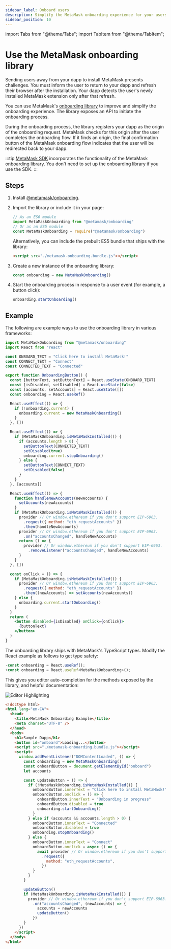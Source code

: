 ```yaml
---
sidebar_label: Onboard users
description: Simplify the MetaMask onboarding experience for your users.
sidebar_position: 10
---
```


import Tabs from "@theme/Tabs";
import TabItem from "@theme/TabItem";

# Use the MetaMask onboarding library

Sending users away from your dapp to install MetaMask presents challenges.
You must inform the user to return to your dapp and refresh their browser after the installation.
Your dapp detects the user's newly installed MetaMask extension only after that refresh.

You can use MetaMask's [onboarding library](https://github.com/MetaMask/metamask-onboarding) to
improve and simplify the onboarding experience.
The library exposes an API to initiate the onboarding process.

During the onboarding process, the library registers your dapp as the origin of the onboarding request.
MetaMask checks for this origin after the user completes the onboarding flow.
If it finds an origin, the final confirmation button of the MetaMask onboarding flow indicates that
the user will be redirected back to your dapp.

:::tip
[MetaMask SDK](../../connect/metamask-sdk/index.md) incorporates the functionality of the MetaMask onboarding library.
You don't need to set up the onboarding library if you use the SDK.
:::

## Steps

1. Install [@metamask/onboarding](https://github.com/MetaMask/metamask-onboarding).
1. Import the library or include it in your page:

   ```javascript
   // As an ES6 module
   import MetaMaskOnboarding from "@metamask/onboarding"
   // Or as an ES5 module
   const MetaMaskOnboarding = require("@metamask/onboarding")
   ```

   Alternatively, you can include the prebuilt ES5 bundle that ships with the library:

   ```html
   <script src="./metamask-onboarding.bundle.js"></script>
   ```

1. Create a new instance of the onboarding library:

   ```javascript
   const onboarding = new MetaMaskOnboarding()
   ```

1. Start the onboarding process in response to a user event (for example, a button click):

   ```javascript
   onboarding.startOnboarding()
   ```

## Example

The following are example ways to use the onboarding library in various frameworks:

<Tabs>
<TabItem value="React">

```jsx
import MetaMaskOnboarding from "@metamask/onboarding"
import React from "react"

const ONBOARD_TEXT = "Click here to install MetaMask!"
const CONNECT_TEXT = "Connect"
const CONNECTED_TEXT = "Connected"

export function OnboardingButton() {
  const [buttonText, setButtonText] = React.useState(ONBOARD_TEXT)
  const [isDisabled, setDisabled] = React.useState(false)
  const [accounts, setAccounts] = React.useState([])
  const onboarding = React.useRef()

  React.useEffect(() => {
    if (!onboarding.current) {
      onboarding.current = new MetaMaskOnboarding()
    }
  }, [])

  React.useEffect(() => {
    if (MetaMaskOnboarding.isMetaMaskInstalled()) {
      if (accounts.length > 0) {
        setButtonText(CONNECTED_TEXT)
        setDisabled(true)
        onboarding.current.stopOnboarding()
      } else {
        setButtonText(CONNECT_TEXT)
        setDisabled(false)
      }
    }
  }, [accounts])

  React.useEffect(() => {
    function handleNewAccounts(newAccounts) {
      setAccounts(newAccounts)
    }
    if (MetaMaskOnboarding.isMetaMaskInstalled()) {
      provider // Or window.ethereum if you don't support EIP-6963.
        .request({ method: "eth_requestAccounts" })
        .then(handleNewAccounts)
      provider // Or window.ethereum if you don't support EIP-6963.
        .on("accountsChanged", handleNewAccounts)
      return () => {
        provider // Or window.ethereum if you don't support EIP-6963.
          .removeListener("accountsChanged", handleNewAccounts)
      }
    }
  }, [])

  const onClick = () => {
    if (MetaMaskOnboarding.isMetaMaskInstalled()) {
      provider // Or window.ethereum if you don't support EIP-6963.
        .request({ method: "eth_requestAccounts" })
        .then((newAccounts) => setAccounts(newAccounts))
    } else {
      onboarding.current.startOnboarding()
    }
  }
  return (
    <button disabled={isDisabled} onClick={onClick}>
      {buttonText}
    </button>
  )
}
```

</TabItem>
<TabItem value="TypeScript">

The onboarding library ships with MetaMask's TypeScript types.
Modify the React example as follows to get type safety:

```jsx
-const onboarding = React.useRef();
+const onboarding = React.useRef<MetaMaskOnboarding>();
```

This gives you editor auto-completion for the methods exposed by the library, and
helpful documentation:

![Editor Highlighting](https://user-images.githubusercontent.com/4448075/85584481-ccc7ec00-b604-11ea-9b74-49c76ee0bf22.png)

</TabItem>
<TabItem value="Vanilla JavaScript and HTML">

```html
<!doctype html>
<html lang="en-CA">
  <head>
    <title>MetaMask Onboarding Example</title>
    <meta charset="UTF-8" />
  </head>
  <body>
    <h1>Sample Dapp</h1>
    <button id="onboard">Loading...</button>
    <script src="./metamask-onboarding.bundle.js"></script>
    <script>
      window.addEventListener("DOMContentLoaded", () => {
        const onboarding = new MetaMaskOnboarding()
        const onboardButton = document.getElementById("onboard")
        let accounts

        const updateButton = () => {
          if (!MetaMaskOnboarding.isMetaMaskInstalled()) {
            onboardButton.innerText = "Click here to install MetaMask!"
            onboardButton.onclick = () => {
              onboardButton.innerText = "Onboarding in progress"
              onboardButton.disabled = true
              onboarding.startOnboarding()
            }
          } else if (accounts && accounts.length > 0) {
            onboardButton.innerText = "Connected"
            onboardButton.disabled = true
            onboarding.stopOnboarding()
          } else {
            onboardButton.innerText = "Connect"
            onboardButton.onclick = async () => {
              await provider // Or window.ethereum if you don't support EIP-6963.
                .request({
                  method: "eth_requestAccounts",
                })
            }
          }
        }

        updateButton()
        if (MetaMaskOnboarding.isMetaMaskInstalled()) {
          provider // Or window.ethereum if you don't support EIP-6963.
            .on("accountsChanged", (newAccounts) => {
              accounts = newAccounts
              updateButton()
            })
        }
      })
    </script>
  </body>
</html>
```

</TabItem>
</Tabs>
